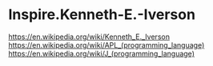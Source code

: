 # Inspire.Kenneth-E.-Iverson
https://en.wikipedia.org/wiki/Kenneth_E._Iverson https://en.wikipedia.org/wiki/APL_(programming_language) https://en.wikipedia.org/wiki/J_(programming_language)
